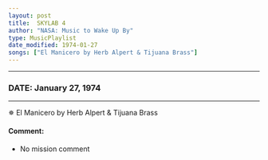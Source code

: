 ```yaml
---
layout: post
title:  SKYLAB 4
author: "NASA: Music to Wake Up By"
type: MusicPlaylist
date_modified: 1974-01-27
songs: ["El Manicero by Herb Alpert & Tijuana Brass"]
---
```


----
### DATE: January 27, 1974
----
✵ El Manicero by Herb Alpert & Tijuana Brass

#### Comment:
* No mission comment



<br/>
<center>
	<a target="_blank"
	   href="https://twitter.com/intent/tweet?hashtags=Space,NASA,Playlist,NASAWakeupCalls,SpaceProgram&text={{ page.author}}, '{{ page.songs.first }}' {{ page.title }}, {{ page.date | date: '%B %d, %Y' }}. {{ site.url }}{{ page.url }}&via=nasawakeupcalls"><i class="fab fa-twitter" alt="Tweet this page" style="font-size: 1.3em;"></i></a>
	&nbsp; 	<i class="fas fa-user-astronaut" style="font-size: 1.5em;"></i> &nbsp;
    <a type="amzn" search="'El Manicero by Herb Alpert & Tijuana Brass'" category="popular music">
    <i class="fab fa-amazon" style="font-size: 1.3em;"></i></a>
</center>
